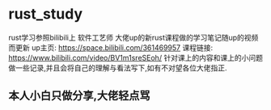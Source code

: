 # rust_study
rust学习参照bilibili上 软件工艺师 大佬up的新rust课程做的学习笔记随up的视频而更新
up主页: https://space.bilibili.com/361469957
课程链接: https://www.bilibili.com/video/BV1m1sreSEoh/
针对课上的内容和课上的小问题做一些记录,并且会将自己的理解与看法写下,如有不对望各位大佬指正.
## 本人小白只做分享,大佬轻点骂
